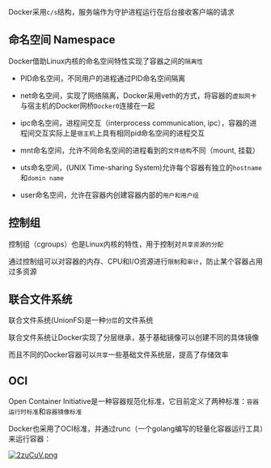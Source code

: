 Docker采用`c/s`结构，服务端作为守护进程运行在后台接收客户端的请求

## 命名空间 Namespace

Docker借助Linux内核的命名空间特性实现了容器之间的`隔离性`

- PID命名空间，不同用户的进程通过PID命名空间隔离

- net命名空间，实现了网络隔离，Docker采用veth的方式，将容器的`虚拟网卡`与宿主机的Docker网桥`Docker0`连接在一起

- ipc命名空间，进程间交互（interprocess communication, ipc），容器的进程间交互实际上是`宿主机`上具有相同pid命名空间的进程交互

- mnt命名空间，允许不同命名空间的进程看到的`文件结构`不同（mount, 挂载）

- uts命名空间，(UNIX Time-sharing System)允许每个容器有独立的`hostname`和`domin name`

- user命名空间，允许在容器内创建容器内部的`用户和用户组`

## 控制组

控制组（cgroups）也是Linux内核的特性，用于控制对`共享资源的分配`

通过控制组可以对容器的内存、CPU和I/O资源进行`限制`和`审计`，防止某个容器占用过多资源

## 联合文件系统

联合文件系统(UnionFS)是一种`分层`的文件系统

联合文件系统让Docker实现了分层继承，基于基础镜像可以创建不同的具体镜像

而且不同的Docker容器可以`共享`一些基础文件系统层，提高了存储效率

## OCI

Open Container Initiative是一种容器规范化标准，它目前定义了两种标准：`容器运行时标准`和`容器镜像标准`

Docker也采用了OCI标准，并通过runc（一个golang编写的轻量化容器运行工具）来运行容器：

[![2zuCuV.png](https://z3.ax1x.com/2021/06/17/2zuCuV.png)](https://imgtu.com/i/2zuCuV)